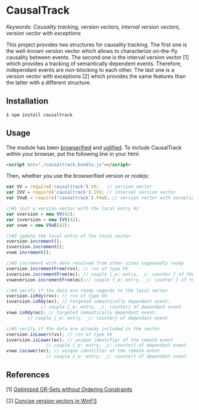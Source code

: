 # CausalTrack

<i>Keywords: Causality tracking, version vectors, interval version vectors, version vector with exceptions</i>

This project provides two structures for causality tracking. The first one is
the well-known version vector which allows to characterize on-the-fly
causality between events. The second one is the interval version vector [1]
which provides a tracking of semantically dependent events. Therefore,
independant events are non-blocking to each other. The last one is a version
vector with exceptions [2] which provides the same features than the latter
with a different structure.

## Installation

```
$ npm install causaltrack
```

## Usage

The module has been [browserified](http://browserify.org/) and
[uglified](https://github.com/mishoo/UglifyJS). To include CausalTrack within
your browser, put the following line in your html:

```html
<script src="./causaltrack.bundle.js"></script>
```

Then, whether you use the browserified version or nodejs:

```js
var VV = require('causaltrack').VV;   // version vector
var IVV = require('causaltrack').IVV; // interval version vector
var VVwE = require('causaltrack').VVwE; // version vector with exceptions

//#1 init a version vector with the local entry 42
var vversion = new VV(42);
var ivversion = new IVV(42);
var vvwe = new VVwE(42);

//#2 update the local entry of the local vector
vversion.increment();
ivversion.increment();
vvwe.increment();

//#3 increment with data received from other sites supposedly ready
vversion.incrementFrom(rvv); // rvv of type VV
ivversion.incrementFrom(ec); // couple {_e: entry, _c: counter } of the sender
vvweversion.incrementFrom(ec);// couple {_e: entry, _c: counter } of the sender

//#4 verify if the data are ready regards to the local vector
vversion.isRdy(rvv); // rvv of type VV
ivversion.isRdy(ec); // targeted semantically dependant event.
		     // couple {_e: entry, _c: counter} of dependant event
vvwe.isRdy(ec); // targeted semantically dependant event.
		// couple {_e: entry, _c: counter} of dependant event

//#5 verify if the data are already included in the vector
vversion.isLower(rvv); // rvv of type VV
ivversion.isLower(ec); // unique identifier of the remote event
		       // couple {_e: entry, _c: counter} of dependant event
vvwe.isLower(ec); // unique identifier of the remote event
		       // couple {_e: entry, _c: counter} of dependant event
```

## References

[1] [Optimized OR-Sets without Ordering Constraints](http://link.springer.com/chapter/10.1007/978-3-642-45249-9_15)

[2] [Concise version vectors in WinFS](http://link.springer.com/chapter/10.1007/11561927_25)